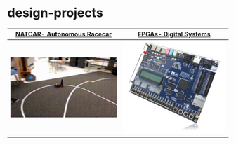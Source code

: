 # design-projects



| **[NATCAR- Autonomous Racecar](/NATCAR)** | **[FPGAs- Digital Systems](/Digital%20Systems_EEC180B)** |
| :----------------------------------------:| :--------------------------------------------------------:|
|![alt text](/NATCAR/videos/occams-razor.gif) | ![picture alt](/Digital%20Systems_EEC180B/altera_DE2board.jpg) |
